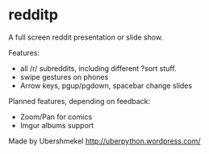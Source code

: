 redditp
=======

A full screen reddit presentation or slide show.

Features:
* all /r/ subreddits, including different ?sort stuff.
* swipe gestures on phones
* Arrow keys, pgup/pgdown, spacebar change slides

Planned features, depending on feedback:
* Zoom/Pan for comics
* Imgur albums support

Made by Ubershmekel http://uberpython.wordpress.com/